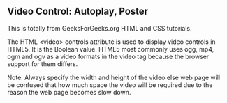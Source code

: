 ## Video Control: Autoplay, Poster

This is totally from GeeksForGeeks.org HTML and CSS tutorials.
<br />

The HTML \<video\> controls attribute is used to display video controls in HTML5. It is the Boolean value. HTML5 most commonly uses ogg, mp4, ogm and ogv as a video formats in the video tag because the browser support for them differs.
<br />

Note: Always specify the width and height of the video else web page will be confused that how much space the video will be required due to the reason the web page becomes slow down.
